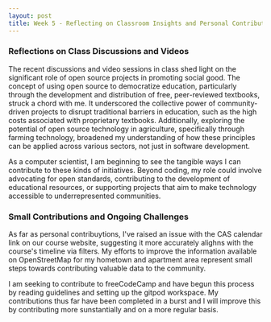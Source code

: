 ```yaml
---
layout: post
title: Week 5 - Reflecting on Classroom Insights and Personal Contributions
---
```


### Reflections on Class Discussions and Videos

The recent discussions and video sessions in class shed light on the significant role of open source projects in promoting social good. The concept of using open source to democratize education, particularly through the development and distribution of free, peer-reviewed textbooks, struck a chord with me. It underscored the collective power of community-driven projects to disrupt traditional barriers in education, such as the high costs associated with proprietary textbooks. Additionally, exploring the potential of open source technology in agriculture, specifically through farming technology, broadened my understanding of how these principles can be applied across various sectors, not just in software development.

As a computer scientist, I am beginning to see the tangible ways I can contribute to these kinds of initiatives. Beyond coding, my role could involve advocating for open standards, contributing to the development of educational resources, or supporting projects that aim to make technology accessible to underrepresented communities.

### Small Contributions and Ongoing Challenges

As far as personal contribuytions, I've raised an issue with the CAS calendar link on our course website, suggesting it more accurately alighns with the course's timeline via filters. My efforts to improve the information available on OpenStreetMap for my hometown and apartment area represent small steps towards contributing valuable data to the community.

I am seeking to contribute to freeCodeCamp and have begun this process by reading guidelines and setting up the gitpod workspace. My contributions thus far have been completed in a burst and I will improve this by contributing more sunstantially and on a more regular basis. 